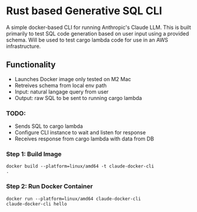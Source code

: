 # Rust based Generative SQL CLI

A simple docker-based CLI for running Anthropic's Claude LLM. This is built primarily to test SQL code generation based on user input using a provided schema. Will be used to test cargo lambda code for use in an AWS infrastructure.

## Functionality

- Launches Docker image only tested on M2 Mac
- Retreives schema from local env path
- Input: natural langage query from user
- Output: raw SQL to be sent to running cargo lambda

### TODO:

- Sends SQL to cargo lambda
- Configure CLI instance to wait and listen for response
- Receives response from cargo lambda with data from DB

### Step 1: Build Image

<code>docker build --platform=linux/amd64 -t claude-docker-cli .</code>

### Step 2: Run Docker Container

<code>docker run --platform=linux/amd64 claude-docker-cli claude-docker-cli hello</code>
